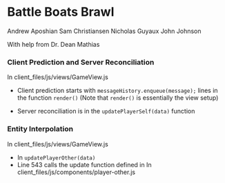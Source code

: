# Battle Boats Brawl

Andrew Aposhian
Sam Christiansen
Nicholas Guyaux
John Johnson

With help from Dr. Dean Mathias


### Client Prediction and Server Reconciliation
In client_files/js/views/GameView.js

* Client prediction starts with `messageHistory.enqueue(message);` lines in the function `render()` (Note that `render()` is essentially the view setup)

* Server reconciliation is in the `updatePlayerSelf(data)` function

### Entity Interpolation
In client_files/js/views/GameView.js

* In `updatePlayerOther(data)`
* Line 543 calls the update function defined in In client_files/js/components/player-other.js

